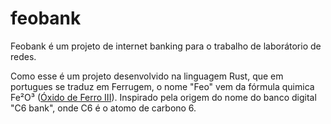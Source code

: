 # feobank
Feobank é um projeto de internet banking para o trabalho de laborátorio de redes.

Como esse é um projeto desenvolvido na linguagem Rust, que em portugues se traduz em Ferrugem, o nome
"Feo" vem da fórmula quimica Fe²O³ ([Óxido de Ferro III](https://pt.wikipedia.org/wiki/%C3%93xido_de_ferro(III))). 
Inspirado pela origem do nome do banco digital "C6 bank", onde C6 é o atomo de carbono 6.
